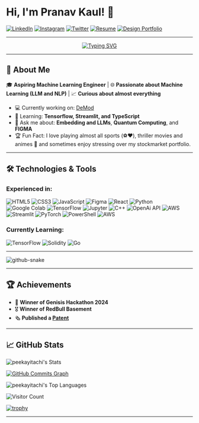 # Hi, I'm Pranav Kaul! 👋

[![LinkedIn](https://img.shields.io/badge/-LinkedIn-blue?style=flat-square&logo=linkedin&logoColor=white)](https://www.linkedin.com/in/pranav-kaul-02558424b/)
[![Instagram](https://img.shields.io/badge/-Instagram-E4405F?style=flat-square&logo=instagram&logoColor=white)](https://www.instagram.com/_pranav.kaul_/)
[![Twitter](https://img.shields.io/badge/-Twitter-1DA1F2?style=flat-square&logo=twitter&logoColor=white)](https://x.com/pranavkaul7)
[![Resume](https://img.shields.io/badge/-Resume-4CAF50?style=flat-square&logo=adobeacrobatreader&logoColor=white)](https://drive.google.com/file/d/11eFKnQU-dRso9LfCFm3jqho7N5hHgrs4/view?usp=drive_link)
[![Design Portfolio](https://img.shields.io/badge/-Design%20Portfolio-FF5722?style=flat-square&logo=behance&logoColor=white)](https://drive.google.com/drive/folders/1m2tMFtWAWSvOu3mMU-1G1JW8Hg37NJ27?usp=drive_link)


---

<div align="center">
  <a href="https://git.io/typing-svg"><img src="https://readme-typing-svg.herokuapp.com?font=fira+code&size=25&pause=1000&width=600&lines=Currently+mastering+AIML+and+Solidity" alt="Typing SVG" /></a>
</div>

---

## 🚀 About Me
🎓 **Aspiring Machine Learning Engineer** | 🌐 **Passionate about Machine Learning (LLM and NLP)** | 📈 **Curious about almost everything**

- 💻 Currently working on: [DeMod](https://github.com/peekayitachi/DeMod)
- 🌱 Learning: **Tensorflow, Streamlit, and TypeScript**
- 💬 Ask me about: **Embedding and LLMs**, **Quantum Computing**, and **FIGMA**
- 🏆 Fun Fact: I love playing almost all sports (⚽❤️), thriller movies and animes 🍿 and sometimes enjoy stressing over my stockmarket portfolio.

---

## 🛠️ Technologies & Tools
### Experienced in:
![HTML5](https://img.shields.io/badge/HTML5-E34F26?style=for-the-badge&logo=html5&logoColor=white)
![CSS3](https://img.shields.io/badge/CSS3-1572B6?style=for-the-badge&logo=css3&logoColor=white)
![JavaScript](https://img.shields.io/badge/JavaScript-F7DF1E?style=for-the-badge&logo=javascript&logoColor=black)
![Figma](https://img.shields.io/badge/figma-%23F24E1E.svg?style=for-the-badge&logo=figma&logoColor=white)
![React](https://img.shields.io/badge/React-20232A?style=for-the-badge&logo=react&logoColor=61DAFB)
![Python](https://img.shields.io/badge/Python-3776AB?style=for-the-badge&logo=python&logoColor=white)
![Google Colab](https://img.shields.io/badge/Google%20Colab-F9AB00?style=for-the-badge&logo=googlecolab&logoColor=white)
![TensorFlow](https://img.shields.io/badge/TensorFlow-FF6F00?style=for-the-badge&logo=tensorflow&logoColor=white)
![Jupyter](https://img.shields.io/badge/Jupyter-F37626?style=for-the-badge&logo=jupyter&logoColor=white)
![C++](https://img.shields.io/badge/C%2B%2B-00599C?style=for-the-badge&logo=c%2B%2B&logoColor=white)
![OpenAi API](https://img.shields.io/badge/ChatGPT-34A853?style=for-the-badge&logo=openai&logoColor=white)
![AWS](https://img.shields.io/badge/AWS-232F3E?style=for-the-badge&logo=amazonaws&logoColor=FF9900)
![Streamlit](https://img.shields.io/badge/Streamlit-FF4B4B?style=for-the-badge&logo=streamlit&logoColor=white)
![PyTorch](https://img.shields.io/badge/PyTorch-EE4C2C?style=for-the-badge&logo=pytorch&logoColor=white)
![PowerShell](https://img.shields.io/badge/PowerShell-%235391FE.svg?style=for-the-badge&logo=powershell&logoColor=white)
![AWS](https://img.shields.io/badge/AWS-%23FF9900.svg?style=for-the-badge&logo=amazon-aws&logoColor=white)


### Currently Learning:
![TensorFlow](https://img.shields.io/badge/TensorFlow-FF6F00?style=for-the-badge&logo=tensorflow&logoColor=white)
![Solidity](https://img.shields.io/badge/Solidity-363636?style=for-the-badge&logo=solidity&logoColor=white)
![Go](https://img.shields.io/badge/Go-00ADD8?style=for-the-badge&logo=go&logoColor=white)


---

<picture>
  <source media="(prefers-color-scheme: dark)" srcset="https://raw.githubusercontent.com/tobiasmeyhoefer/tobiasmeyhoefer/output/github-snake-dark.svg" />
  <source media="(prefers-color-scheme: light)" srcset="https://raw.githubusercontent.com/tobiasmeyhoefer/tobiasmeyhoefer/output/github-snake.svg" />
  <img alt="github-snake" src="https://raw.githubusercontent.com/tobiasmeyhoefer/tobiasmeyhoefer/output/github-snake.svg" />
</picture>

---
## 🏆 Achievements
- 🏅 **Winner of Genisis Hackathon 2024** 
- 🎖️ **Winner of RedBull Basement**
- 🗞️ **Published a [Patent](https://www.linkedin.com/posts/pranav-kaul-02558424b_innovation-blockchain-decentralizedsystems-activity-7258689091297247232-ND3b?utm_source=share&utm_medium=member_desktop)**
    
---

## 📈 GitHub Stats
  
  ![peekayitachi's Stats](https://github-readme-stats.vercel.app/api?username=peekayitachi&theme=chartreuse-dark&show_icons=true&hide_border=true&count_private=true)

  <a href="http://www.github.com/peekayitachi"><img src="https://github-readme-activity-graph.vercel.app/graph?username=Luvish-Arora&bg_color=1c1917&color=ffffff&line=0891b2&point=ffffff&area_color=1c1917&area=true&hide_border=true&custom_title=GitHub%20Commits%20Graph" alt="GitHub Commits Graph" /></a>

  
  ![peekayitachi's Top Languages](https://github-readme-stats.vercel.app/api/top-langs/?username=peekayitachi&theme=chartreuse-dark&show_icons=true&hide_border=true&layout=compact)
  
  ![Visitor Count](https://profile-counter.glitch.me/{peekayitachi}/count.svg)
  
  [![trophy](https://github-profile-trophy.vercel.app/?username=peekayitachi&theme=darkhub&no-bg=true&no-frame=true)](https://github.com/ryo-ma/github-profile-trophy)

---

